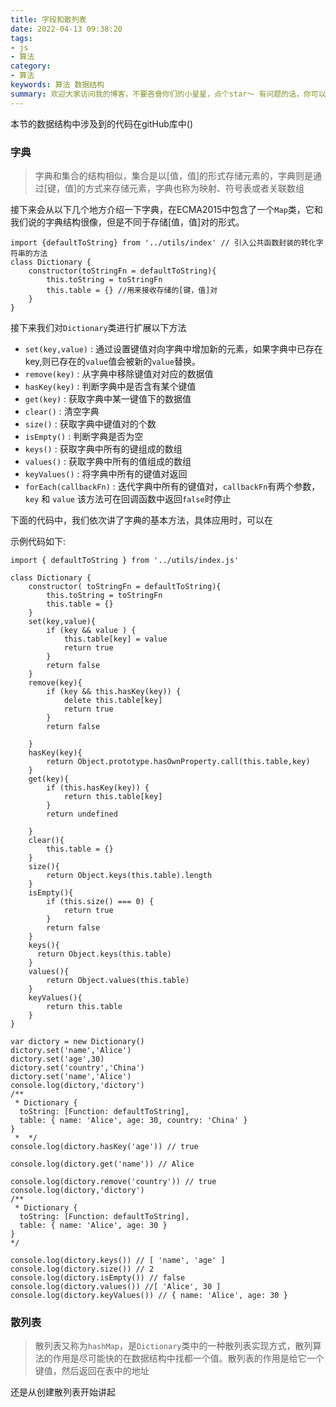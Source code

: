 ```yaml
---
title: 字段和散列表
date: 2022-04-13 09:38:20
tags:
- js
- 算法
category:
- 算法
keywords: 算法 数据结构
summary: 欢迎大家访问我的博客，不要吝啬你们的小星星，点个star～ 有问题的话，你可以将问题在留言板留言问我.
---
```


本节的数据结构中涉及到的代码在gitHub库中()
### 字典

>字典和集合的结构相似，集合是以[值，值]的形式存储元素的，字典则是通过[键，值]的方式来存储元素，字典也称为映射、符号表或者关联数组

接下来会从以下几个地方介绍一下字典，在ECMA2015中包含了一个`Map`类，它和我们说的字典结构很像，但是不同于存储[值，值]对的形式。

```
import {defaultToString} from '../utils/index' // 引入公共函数封装的转化字符串的方法
class Dictionary {
    constructor(toStringFn = defaultToString){
        this.toString = toStringFn
        this.table = {} //用来接收存储的[键，值]对
    }
}
```
接下来我们对`Dictionary`类进行扩展以下方法

- `set(key,value)` : 通过设置键值对向字典中增加新的元素，如果字典中已存在key,则已存在的`value`值会被新的`value`替换。
- `remove(key)` : 从字典中移除键值对对应的数据值
- `hasKey(key)` : 判断字典中是否含有某个键值
- `get(key)` : 获取字典中某一键值下的数据值
- `clear()` : 清空字典
- `size()` : 获取字典中键值对的个数
- `isEmpty()` : 判断字典是否为空
- `keys()` : 获取字典中所有的键组成的数组
- `values()` : 获取字典中所有的值组成的数组
- `keyValues()` : 将字典中所有的键值对返回
- `forEach(callbackFn)` : 迭代字典中所有的键值对，`callbackFn`有两个参数，`key` 和 `value` 该方法可在回调函数中返回`false`时停止

下面的代码中，我们依次讲了字典的基本方法，具体应用时，可以在

示例代码如下:
```
import { defaultToString } from '../utils/index.js'

class Dictionary {
    constructor( toStringFn = defaultToString){
        this.toString = toStringFn
        this.table = {}
    }
    set(key,value){ 
        if (key && value ) {
            this.table[key] = value
            return true
        }
        return false
    }
    remove(key){
        if (key && this.hasKey(key)) {
            delete this.table[key]
            return true
        }
        return false
        
    }
    hasKey(key){
        return Object.prototype.hasOwnProperty.call(this.table,key)
    }
    get(key){
        if (this.hasKey(key)) {
            return this.table[key]
        }
        return undefined
    
    }
    clear(){
        this.table = {}
    }
    size(){
        return Object.keys(this.table).length
    }
    isEmpty(){
        if (this.size() === 0) {
            return true
        }
        return false
    }
    keys(){
      return Object.keys(this.table)  
    }
    values(){
        return Object.values(this.table)
    }
    keyValues(){
        return this.table
    }
}

var dictory = new Dictionary()
dictory.set('name','Alice')
dictory.set('age',30)
dictory.set('country','China')
dictory.set('name','Alice')
console.log(dictory,'dictory') 
/**
 * Dictionary {
  toString: [Function: defaultToString],
  table: { name: 'Alice', age: 30, country: 'China' }
}
 *  */ 
console.log(dictory.hasKey('age')) // true

console.log(dictory.get('name')) // Alice

console.log(dictory.remove('country')) // true
console.log(dictory,'dictory') 
/** 
 * Dictionary {
  toString: [Function: defaultToString],
  table: { name: 'Alice', age: 30 }
} 
*/

console.log(dictory.keys()) // [ 'name', 'age' ]
console.log(dictory.size()) // 2
console.log(dictory.isEmpty()) // false
console.log(dictory.values()) //[ 'Alice', 30 ]
console.log(dictory.keyValues()) // { name: 'Alice', age: 30 }
```

### 散列表

>散列表又称为`hashMap`，是`Dictionary`类中的一种散列表实现方式，散列算法的作用是尽可能快的在数据结构中找都一个值。散列表的作用是给它一个键值，然后返回在表中的地址

还是从创建散列表开始讲起

